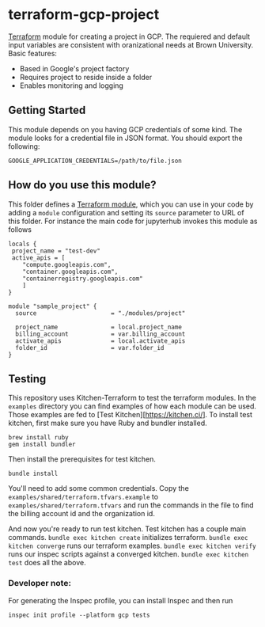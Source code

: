 # terraform-gcp-project

[Terraform](https://www.terraform.io/) module for creating a project in GCP. The requiered and default input variables are consistent with oranizational needs at Brown University. Basic features:

- Based in Google's project factory
- Requires project to reside inside a folder
- Enables monitoring and logging

## Getting Started

This module depends on you having GCP credentials of some kind. The module looks for a credential file in JSON format. You should export the following:

```
GOOGLE_APPLICATION_CREDENTIALS=/path/to/file.json
```

## How do you use this module?

This folder defines a [Terraform module](https://www.terraform.io/docs/modules/usage.html), which you can use in your
code by adding a `module` configuration and setting its `source` parameter to URL of this folder. For instance the main code for jupyterhub invokes this module as follows

```hcl
locals {
 project_name = "test-dev"
 active_apis = [
    "compute.googleapis.com",
    "container.googleapis.com",
    "containerregistry.googleapis.com"
    ]
}

module "sample_project" {
  source                     = "./modules/project"

  project_name               = local.project_name
  billing_account            = var.billing_account
  activate_apis              = local.activate_apis
  folder_id                  = var.folder_id
}
```

## Testing

This repository uses Kitchen-Terraform to test the terraform modules. In the `examples` directory you can find examples of how each module can be used. Those examples are fed to [Test Kitchen][https://kitchen.ci/]. To install test kitchen, first make sure you have Ruby and bundler installed.

```
brew install ruby
gem install bundler
```

Then install the prerequisites for test kitchen.

```
bundle install
```

You'll need to add some common credentials. Copy the `examples/shared/terraform.tfvars.example` to `examples/shared/terraform.tfvars` and run the commands in the file to find the billing account id and the organization id.

And now you're ready to run test kitchen. Test kitchen has a couple main commands. `bundle exec kitchen create` initializes terraform. `bundle exec kitchen converge` runs our terraform examples. `bundle exec kitchen verify` runs our inspec scripts against a converged kitchen. `bundle exec kitchen test` does all the above.

### Developer note:

For generating the Inspec profile, you can install Inspec and then run

`inspec init profile --platform gcp tests`
